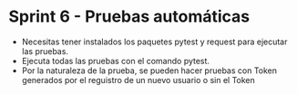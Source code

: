 # Sprint 6 - Pruebas automáticas
- Necesitas tener instalados los paquetes pytest y request para ejecutar las pruebas.
- Ejecuta todas las pruebas con el comando pytest.
- Por la naturaleza de la prueba, se pueden hacer pruebas con Token generados por el reguistro de un nuevo usuario o sin el Token
